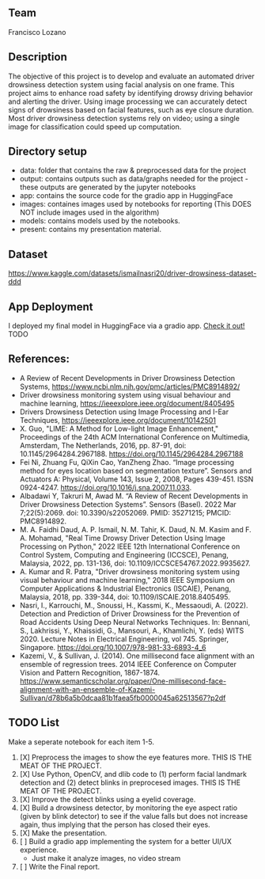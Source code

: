 ## Team
Francisco Lozano

## Description
The objective of this project is to develop and evaluate an automated driver drowsiness detection system using facial analysis on one frame. This project aims to enhance road safety by identifying drowsy driving behavior and alerting the driver. Using image processing we can accurately detect signs of drowsiness based on facial features, such as eye closure duration. Most driver drowsiness detection systems rely on video; using a single image for classification could speed up computation.

## Directory setup
- data: folder that contains the raw & preprocessed data for the project  
- output: contains outputs such as data/graphs needed for the project - these outputs are generated by the jupyter notebooks  
- app: contains the source code for the gradio app in HuggingFace
- images: containes images used by notebooks for reporting (This DOES NOT include images used in the algorithm)
- models: contains models used by the notebooks.
- present: contains my presentation material.

## Dataset

https://www.kaggle.com/datasets/ismailnasri20/driver-drowsiness-dataset-ddd

## App Deployment
I deployed my final model in HuggingFace via a gradio app. [Check it out!]() TODO

## References: 

- A Review of Recent Developments in Driver Drowsiness Detection Systems, https://www.ncbi.nlm.nih.gov/pmc/articles/PMC8914892/ 
- Driver drowsiness monitoring system using visual behaviour and machine learning, https://ieeexplore.ieee.org/document/8405495 
- Drivers Drowsiness Detection using Image Processing and I-Ear Techniques, https://ieeexplore.ieee.org/document/10142501 
- X. Guo, "LIME: A Method for Low-light Image Enhancement," Proceedings of the 24th ACM International Conference on Multimedia, Amsterdam, The Netherlands, 2016, pp. 87-91, doi: 10.1145/2964284.2967188. https://doi.org/10.1145/2964284.2967188
- Fei Ni, Zhuang Fu, QiXin Cao, YanZheng Zhao. “Image processing method for eyes location based on segmentation texture”. Sensors and Actuators A: Physical, Volume 143, Issue 2, 2008, Pages 439-451. ISSN 0924-4247. https://doi.org/10.1016/j.sna.2007.11.033.
- Albadawi Y, Takruri M, Awad M. “A Review of Recent Developments in Driver Drowsiness Detection Systems”. Sensors (Basel). 2022 Mar 7;22(5):2069. doi: 10.3390/s22052069. PMID: 35271215; PMCID: PMC8914892.
- M. A. Faidhi Daud, A. P. Ismail, N. M. Tahir, K. Daud, N. M. Kasim and F. A. Mohamad, "Real Time Drowsy Driver Detection Using Image Processing on Python," 2022 IEEE 12th International Conference on Control System, Computing and Engineering (ICCSCE), Penang, Malaysia, 2022, pp. 131-136, doi: 10.1109/ICCSCE54767.2022.9935627.
- A. Kumar and R. Patra, "Driver drowsiness monitoring system using visual behaviour and machine learning," 2018 IEEE Symposium on Computer Applications & Industrial Electronics (ISCAIE), Penang, Malaysia, 2018, pp. 339-344, doi: 10.1109/ISCAIE.2018.8405495.
- Nasri, I., Karrouchi, M., Snoussi, H., Kassmi, K., Messaoudi, A. (2022). Detection and Prediction of Driver Drowsiness for the Prevention of Road Accidents Using Deep Neural Networks Techniques. In: Bennani, S., Lakhrissi, Y., Khaissidi, G., Mansouri, A., Khamlichi, Y. (eds) WITS 2020. Lecture Notes in Electrical Engineering, vol 745. Springer, Singapore. https://doi.org/10.1007/978-981-33-6893-4_6
- Kazemi, V., & Sullivan, J. (2014). One millisecond face alignment with an ensemble of regression trees. 2014 IEEE Conference on Computer Vision and Pattern Recognition, 1867-1874. https://www.semanticscholar.org/paper/One-millisecond-face-alignment-with-an-ensemble-of-Kazemi-Sullivan/d78b6a5b0dcaa81b1faea5fb0000045a62513567?p2df 

## TODO List

Make a seperate notebook for each item 1-5.

1. [X] Preprocess the images to show the eye features more. THIS IS THE MEAT OF THE PROJECT.
1. [X] Use Python, OpenCV, and dlib code to (1) perform facial landmark detection and (2) detect blinks in preprocesed images. THIS IS THE MEAT OF THE PROJECT.
1. [X] Improve the detect blinks using a eyelid coverage.
1. [X] Build a drowsiness detector, by monitoring the eye aspect ratio (given by blink detector) to see if the value falls but does not increase again, thus implying that the person has closed their eyes.
1. [X] Make the presentation.
1. [ ] Build a gradio app implementing the system for a better UI/UX experience.
    - Just make it analyze images, no video stream 
1. [ ] Write the Final report.


